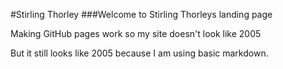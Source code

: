 #Stirling Thorley
###Welcome to Stirling Thorleys landing page


Making GitHub pages work so my site doesn't look like 2005

But it still looks like 2005 because I am using basic markdown.
